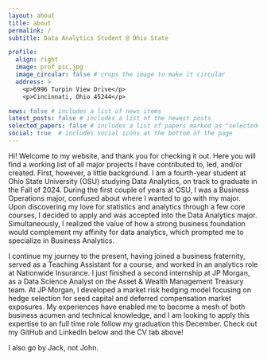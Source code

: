 ```yaml
---
layout: about
title: about
permalink: /
subtitle: Data Analytics Student @ Ohio State

profile:
  align: right
  image: prof_pic.jpg
  image_circular: false # crops the image to make it circular
  address: >
    <p>6996 Turpin View Drive</p>
    <p>Cincinnati, Ohio 45244</p>

news: false # includes a list of news items
latest_posts: false # includes a list of the newest posts
selected_papers: false # includes a list of papers marked as "selected={true}"
social: true  # includes social icons at the bottom of the page
---
```


Hi! Welcome to my website, and thank you for checking it out. Here you will find a working list of all major projects I have contributed to, led, and/or created. First, however, a little background. I am a fourth-year student at Ohio State University (OSU) studying Data Analytics, on track to graduate in the Fall of 2024. During the first couple of years at OSU, I was a Business Operations major, confused about where I wanted to go with my major. Upon discovering my love for statistics and analytics through a few core courses, I decided to apply and was accepted into the Data Analytics major. Simultaneously, I realized the value of how a strong business foundation would complement my affinity for data analytics, which prompted me to specialize in Business Analytics.

I continue my journey to the present, having joined a business fraternity, served as a Teaching Assistant for a course, and worked in an analytics role at Nationwide Insurance. I just finished a second internship at JP Morgan, as a Data Science Analyst on the Asset & Wealth Management Treasury team. At JP Morgan, I developed a market risk hedging model focusing on hedge selection for seed capital and deferred compensation market exposures. My experiences have enabled me to become a mesh of both business acumen and technical knowledge, and I am looking to apply this expertise to an full time role follow my graduation this December. Check out my GitHub and LinkedIn below and the CV tab above!

I also go by Jack, not John.